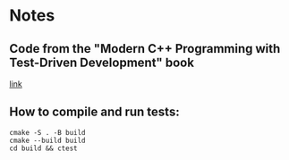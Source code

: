 # Notes

## Code from the "Modern C++ Programming with Test-Driven Development" book
[link](https://pragprog.com/titles/lotdd/modern-c-programming-with-test-driven-development/)

## How to compile and run tests:
```
cmake -S . -B build
cmake --build build
cd build && ctest
```

